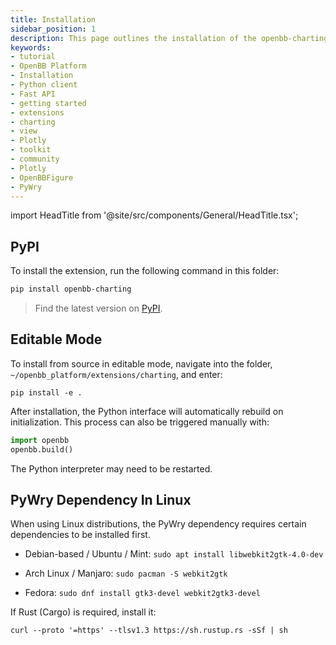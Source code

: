 ```yaml
---
title: Installation
sidebar_position: 1
description: This page outlines the installation of the openbb-charting extension.
keywords:
- tutorial
- OpenBB Platform
- Installation
- Python client
- Fast API
- getting started
- extensions
- charting
- view
- Plotly
- toolkit
- community
- Plotly
- OpenBBFigure
- PyWry
---
```


import HeadTitle from '@site/src/components/General/HeadTitle.tsx';

<HeadTitle title="Installation - Charting - Extensions | OpenBB Platform Docs" />

## PyPI

To install the extension, run the following command in this folder:

```bash
pip install openbb-charting
```

> Find the latest version on [PyPI](https://pypi.org/project/openbb-charting/).

## Editable Mode

To install from source in editable mode, navigate into the folder, `~/openbb_platform/extensions/charting`, and enter:

```console
pip install -e .
```

After installation, the Python interface will automatically rebuild on initialization.  This process can also be triggered manually with:

```python
import openbb
openbb.build()
```

The Python interpreter may need to be restarted.

## PyWry Dependency In Linux

When using Linux distributions, the PyWry dependency requires certain dependencies to be installed first.

- Debian-based / Ubuntu / Mint:
`sudo apt install libwebkit2gtk-4.0-dev`

- Arch Linux / Manjaro:
`sudo pacman -S webkit2gtk`

- Fedora:
`sudo dnf install gtk3-devel webkit2gtk3-devel`

If Rust (Cargo) is required, install it:

```console
curl --proto '=https' --tlsv1.3 https://sh.rustup.rs -sSf | sh
```
